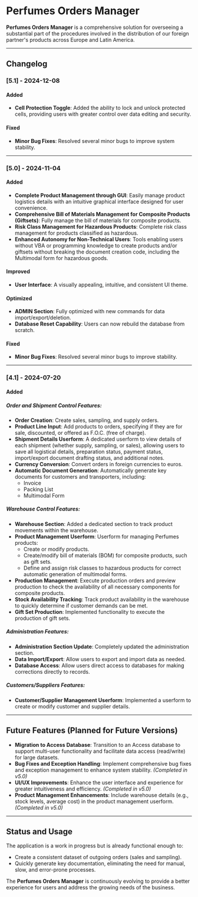 # Perfumes Orders Manager

**Perfumes Orders Manager** is a comprehensive solution for overseeing a substantial part of the procedures involved in the distribution of our foreign partner's products across Europe and Latin America.

---

## Changelog

### [5.1] - 2024-12-08
#### Added
- **Cell Protection Toggle**: Added the ability to lock and unlock protected cells, providing users with greater control over data editing and security.

#### Fixed
- **Minor Bug Fixes**: Resolved several minor bugs to improve system stability.

---

### [5.0] - 2024-11-04
#### Added
- **Complete Product Management through GUI**: Easily manage product logistics details with an intuitive graphical interface designed for user convenience.
- **Comprehensive Bill of Materials Management for Composite Products (Giftsets)**: Fully manage the bill of materials for composite products.
- **Risk Class Management for Hazardous Products**: Complete risk class management for products classified as hazardous.
- **Enhanced Autonomy for Non-Technical Users**: Tools enabling users without VBA or programming knowledge to create products and/or giftsets without breaking the document creation code, including the Multimodal form for hazardous goods.

#### Improved
- **User Interface**: A visually appealing, intuitive, and consistent UI theme.

#### Optimized
- **ADMIN Section**: Fully optimized with new commands for data import/export/deletion.
- **Database Reset Capability**: Users can now rebuild the database from scratch.

#### Fixed
- **Minor Bug Fixes**: Resolved several minor bugs to improve stability.

---

### [4.1] - 2024-07-20
#### Added
##### Order and Shipment Control Features:
- **Order Creation**: Create sales, sampling, and supply orders.
- **Product Line Input**: Add products to orders, specifying if they are for sale, discounted, or offered as F.O.C. (free of charge).
- **Shipment Details Userform**: A dedicated userform to view details of each shipment (whether supply, sampling, or sales), allowing users to save all logistical details, preparation status, payment status, import/export document drafting status, and additional notes.
- **Currency Conversion**: Convert orders in foreign currencies to euros.
- **Automatic Document Generation**: Automatically generate key documents for customers and transporters, including:
  - Invoice
  - Packing List
  - Multimodal Form

##### Warehouse Control Features:
- **Warehouse Section**: Added a dedicated section to track product movements within the warehouse.
- **Product Management Userform**: Userform for managing Perfumes products:
  - Create or modify products.
  - Create/modify bill of materials (BOM) for composite products, such as gift sets.
  - Define and assign risk classes to hazardous products for correct automatic generation of multimodal forms.
- **Production Management**: Execute production orders and preview production to check the availability of all necessary components for composite products.
- **Stock Availability Tracking**: Track product availability in the warehouse to quickly determine if customer demands can be met.
- **Gift Set Production**: Implemented functionality to execute the production of gift sets.

##### Administration Features:
- **Administration Section Update**: Completely updated the administration section.
- **Data Import/Export**: Allow users to export and import data as needed.
- **Database Access**: Allow users direct access to databases for making corrections directly to records.

##### Customers/Suppliers Features:
- **Customer/Supplier Management Userform**: Implemented a userform to create or modify customer and supplier details.

---

## Future Features (Planned for Future Versions)
- **Migration to Access Database**: Transition to an Access database to support multi-user functionality and facilitate data access (read/write) for large datasets.
- **Bug Fixes and Exception Handling**: Implement comprehensive bug fixes and exception management to enhance system stability. *(Completed in v5.0)*
- **UI/UX Improvements**: Enhance the user interface and experience for greater intuitiveness and efficiency. *(Completed in v5.0)*
- **Product Management Enhancements**: Include warehouse details (e.g., stock levels, average cost) in the product management userform. *(Completed in v5.0)*

---

## Status and Usage

The application is a work in progress but is already functional enough to:
- Create a consistent dataset of outgoing orders (sales and sampling).
- Quickly generate key documentation, eliminating the need for manual, slow, and error-prone processes.

The **Perfumes Orders Manager** is continuously evolving to provide a better experience for users and address the growing needs of the business.
